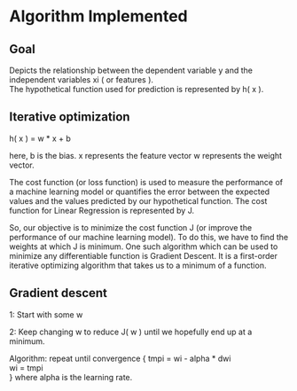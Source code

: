 # Algorithm Implemented

## Goal

Depicts the relationship between the dependent variable y and the independent variables xi  ( or features ).  
The hypothetical function used for prediction is represented by h( x ).

## Iterative optimization

  h( x ) = w * x + b  
    
  here, b is the bias.
  x represents the feature vector
  w represents the weight vector.
  
  The cost function (or loss function) is used to measure the performance of a machine learning model or quantifies the error between the expected values 
  and the values predicted by our hypothetical function. The cost function for Linear Regression is represented by J.
  
  So, our objective is to minimize the cost function J (or improve the performance of our machine learning model). 
  To do this, we have to find the weights at which J is minimum.  One such algorithm which can be used to minimize any differentiable function is Gradient Descent. 
  It is a first-order iterative optimizing algorithm that takes us to a minimum of a function.
  
  
## Gradient descent

1: Start with some w

2: Keep changing w to reduce J( w ) until we hopefully end up at a minimum.

Algorithm: 
repeat until convergence  {
       tmpi = wi - alpha * dwi          
       wi = tmpi              
}
where alpha is the learning rate.
